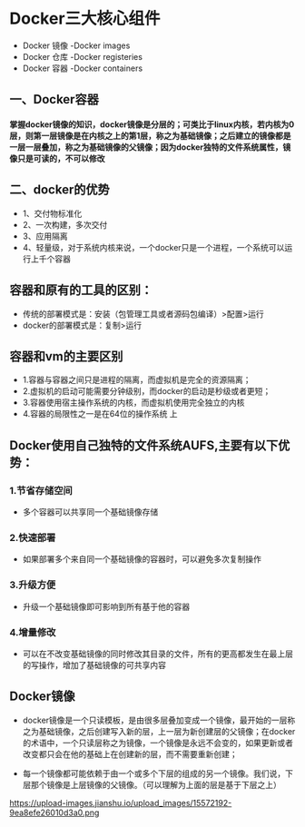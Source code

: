 # Docker三大核心组件
* Docker 镜像 -Docker images
* Docker 仓库 -Docker registeries
* Docker 容器 -Docker containers

## 一、Docker容器
#### 掌握docker镜像的知识，docker镜像是分层的；可类比于linux内核，若内核为0层，则第一层镜像是在内核之上的第1层，称之为基础镜像；之后建立的镜像都是一层一层叠加，称之为基础镜像的父镜像；因为docker独特的文件系统属性，镜像只是可读的，不可以修改

## 二、docker的优势
* 1、交付物标准化
* 2、一次构建，多次交付
* 3、应用隔离
* 4、轻量级，对于系统内核来说，一个docker只是一个进程，一个系统可以运行上千个容器

## 容器和原有的工具的区别：
* 传统的部署模式是：安装（包管理工具或者源码包编译）>配置>运行
* docker的部署模式是：复制>运行

## 容器和vm的主要区别
* 1.容器与容器之间只是进程的隔离，而虚拟机是完全的资源隔离；
* 2.虚拟机的启动可能需要分钟级别，而docker的启动是秒级或者更短；
* 3.容器使用宿主操作系统的内核，而虚拟机使用完全独立的内核
* 4.容器的局限性之一是在64位的操作系统 上

## Docker使用自己独特的文件系统AUFS,主要有以下优势：
### 1.节省存储空间
* 多个容器可以共享同一个基础镜像存储
### 2.快速部署
* 如果部署多个来自同一个基础镜像的容器时，可以避免多次复制操作
### 3.升级方便
* 升级一个基础镜像即可影响到所有基于他的容器
### 4.增量修改
* 可以在不改变基础镜像的同时修改其目录的文件，所有的更高都发生在最上层的写操作，增加了基础镜像的可共享内容

## Docker镜像
* docker镜像是一个只读模板，是由很多层叠加变成一个镜像，最开始的一层称之为基础镜像，之后创建写入新的层，上一层为新创建层的父镜像；在docker的术语中，一个只读层称之为镜像，一个镜像是永远不会变的，如果更新或者改变都只会在他的基础上在创建新的层，而不需要重新创建；

* 每一个镜像都可能依赖于由一个或多个下层的组成的另一个镜像。我们说，下层那个镜像是上层镜像的父镜像。（可以理解为上面的层是基于下层之上）

https://upload-images.jianshu.io/upload_images/15572192-9ea8efe26010d3a0.png
